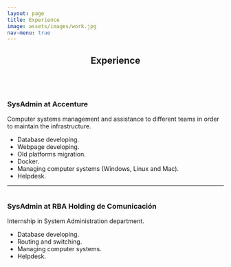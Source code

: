 ```yaml
---
layout: page
title: Experience
image: assets/images/work.jpg
nav-menu: true
---
```


<!-- Main -->
<div id="main" class="alt">

<!-- Experience -->
<section id="one">
	<div class="inner">
		<header class="major">
			<h1>Experience</h1>
		</header>

<!-- Content -->
<!-- Accenture -->
<div class="6u 12u$(small)">
<p><span class="image right"><img src="{% link assets/images/logoaccenture.png %}" alt="" /></span>
		<h3>SysAdmin at Accenture</h3>
		Computer systems management and assistance to different teams in order to maintain the infrastructure. 
		</p>
		<ul>
			<li>Database developing.</li>
			<li>Webpage developing.</li>
			<li>Old platforms migration.</li>
			<li>Docker.</li>
			<li>Managing computer systems (Windows, Linux and Mac).</li>
			<li>Helpdesk.</li>
		</ul>
</div>
<!-- End Accenture -->
<hr>

<!-- Internship Description -->
<div class="6u 12u$(small)">
<p><span class="image right"><img src="{% link assets/images/rba.png %}" alt="" /></span>
		<h3>SysAdmin at RBA Holding de Comunicación</h3>
		<p>Internship in System Administration department.</p>
		<ul>
			<li>Database developing.</li>
			<li>Routing and switching.</li>
			<li>Managing computer systems.</li>
			<li>Helpdesk.</li>
		</ul>
		</p>
</div>
<!-- End Internship Description -->